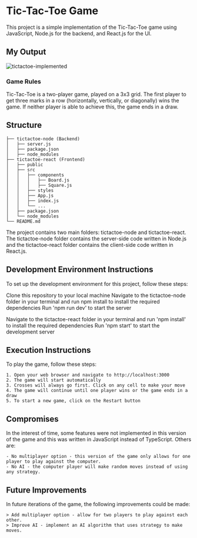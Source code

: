 
# Tic-Tac-Toe Game

This project is a simple implementation of the Tic-Tac-Toe game using JavaScript, Node.js for the backend, and React.js for the UI.

## My Output
![tictactoe-implemented](https://user-images.githubusercontent.com/91439231/219866937-6f6245cd-023f-4e6a-9612-d123aa7fbd26.PNG)

### Game Rules
Tic-Tac-Toe is a two-player game, played on a 3x3 grid. The first player to get three marks in a row (horizontally, vertically, or diagonally) wins the game. If neither player is able to achieve this, the game ends in a draw.

## Structure

    ├── tictactoe-node (Backend)
    │   ├── server.js
    │   ├── package.json
    │   ├── node_modules
    ├── tictactoe-react (Frontend)
    │   ├── public
    │   ├── src
    │   │   ├── components
    │   │   │   ├── Board.js
    │   │   │   ├── Square.js
    │   │   ├── styles
    │   │   ├── App.js
    │   │   ├── index.js
    │   │   └── ...
    │   ├── package.json
    │   └── node_modules
    └── README.md

The project contains two main folders: tictactoe-node and tictactoe-react. The tictactoe-node folder contains the server-side code written in Node.js and the tictactoe-react folder contains the client-side code written in React.js.

## Development Environment Instructions
To set up the development environment for this project, follow these steps:

Clone this repository to your local machine
Navigate to the tictactoe-node folder in your terminal and run npm install to install the required dependencies
Run 'npm run dev' to start the server

Navigate to the tictactoe-react folder in your terminal and run 'npm install' to install the required dependencies
Run 'npm start' to start the development server

## Execution Instructions
To play the game, follow these steps:

    1. Open your web browser and navigate to http://localhost:3000
    2. The game will start automatically
    3. Crosses will always go first. Click on any cell to make your move
    4. The game will continue until one player wins or the game ends in a draw
    5. To start a new game, click on the Restart button

## Compromises
In the interest of time, some features were not implemented in this version of the game and this was written in JavaScript instead of TypeScript. Others are:

    - No multiplayer option - this version of the game only allows for one player to play against the computer.
    - No AI - the computer player will make random moves instead of using any strategy.

## Future Improvements
In future iterations of the game, the following improvements could be made:

    > Add multiplayer option - allow for two players to play against each other.
    > Improve AI - implement an AI algorithm that uses strategy to make moves.

